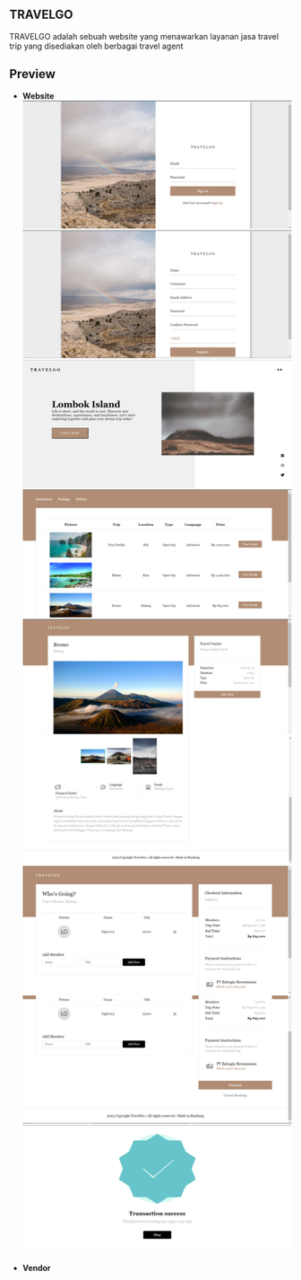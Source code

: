 ## TRAVELGO

TRAVELGO adalah sebuah website yang menawarkan layanan jasa travel trip yang disediakan oleh berbagai travel agent 

## Preview

- **Website**
  <img src="https://github.com/IchsanFP/assets/blob/main/Login.png?raw=true">
  <img src="https://github.com/IchsanFP/assets/blob/main/Register.png?raw=true">
  <img src="https://github.com/IchsanFP/assets/blob/main/Landing%20Page.png?raw=true">
  <img src="https://github.com/IchsanFP/assets/blob/main/Package.png?raw=true">
  <img src="https://github.com/IchsanFP/assets/blob/main/Detail-package1.png?raw=true">
  <img src="https://github.com/IchsanFP/assets/blob/main/Detail-package2.png?raw=true">
  <img src="https://github.com/IchsanFP/assets/blob/main/payment.png?raw=true">
  <img src="https://github.com/IchsanFP/assets/blob/main/payment1.png?raw=true">
  <img src="https://github.com/IchsanFP/assets/blob/main/sukses.png?raw=true">
  
- **Vendor**
  

